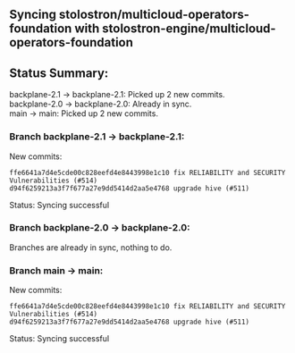## Syncing stolostron/multicloud-operators-foundation with stolostron-engine/multicloud-operators-foundation

## Status Summary:

backplane-2.1 -> backplane-2.1: Picked up 2 new commits.  
backplane-2.0 -> backplane-2.0: Already in sync.  
main -> main: Picked up 2 new commits.  

### Branch backplane-2.1 -> backplane-2.1:

New commits:

```
ffe6641a7d4e5cde00c828eefd4e8443998e1c10 fix RELIABILITY and SECURITY Vulnerabilities (#514)
d94f6259213a3f7f677a27e9dd5414d2aa5e4768 upgrade hive (#511)
```

Status: Syncing successful

### Branch backplane-2.0 -> backplane-2.0:

Branches are already in sync, nothing to do.

### Branch main -> main:

New commits:

```
ffe6641a7d4e5cde00c828eefd4e8443998e1c10 fix RELIABILITY and SECURITY Vulnerabilities (#514)
d94f6259213a3f7f677a27e9dd5414d2aa5e4768 upgrade hive (#511)
```

Status: Syncing successful
